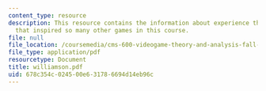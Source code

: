 ```yaml
---
content_type: resource
description: This resource contains the information about experience the controls
  that inspired so many other games in this course.
file: null
file_location: /coursemedia/cms-600-videogame-theory-and-analysis-fall-2007/678c354c024500e631786694d14eb96c_williamson.pdf
file_type: application/pdf
resourcetype: Document
title: williamson.pdf
uid: 678c354c-0245-00e6-3178-6694d14eb96c
---
```

